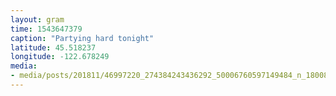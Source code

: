 ```yaml
---
layout: gram
time: 1543647379
caption: "Partying hard tonight"
latitude: 45.518237
longitude: -122.678249
media:
- media/posts/201811/46997220_274384243436292_50006760597149484_n_18008496757032563.jpg
---
```

